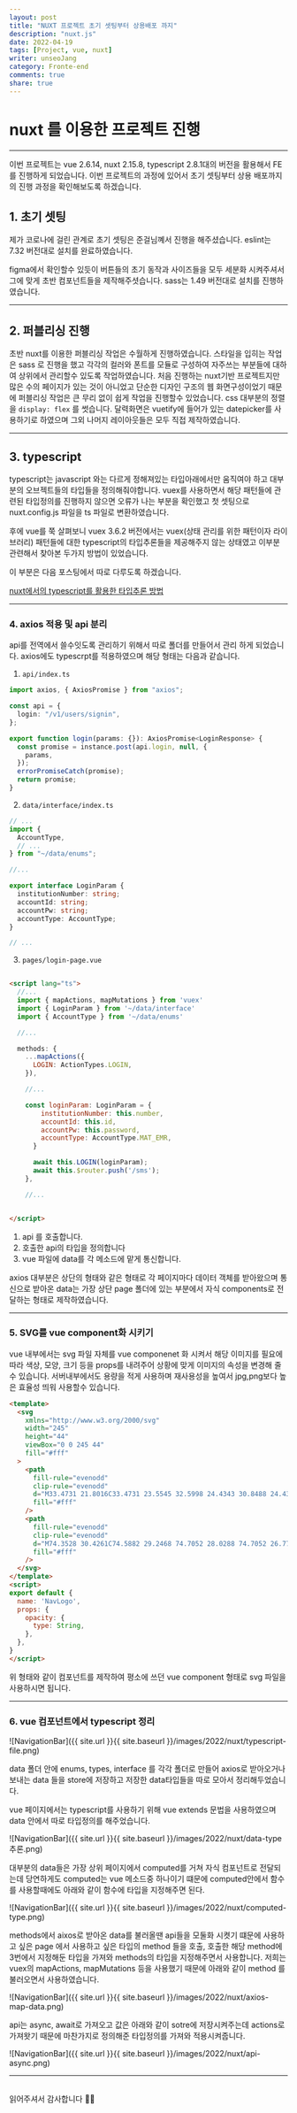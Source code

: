 ```yaml
---
layout: post
title: "NUXT 프로젝트 초기 셋팅부터 상용배포 까지"
description: "nuxt.js"
date: 2022-04-19
tags: [Project, vue, nuxt]
writer: unseoJang
category: Fronte-end
comments: true
share: true
---
```


# nuxt 를 이용한 프로젝트 진행
---

이번 프로젝트는 vue 2.6.14, nuxt 2.15.8, typescript 2.8.1대의 버전을 활용해서 FE 를 진행하게 되었습니다.
이번 프로젝트의 과정에 있어서 초기 셋팅부터 상용 배포까지의 진행 과정을 확인해보도록 하겠습니다.

## 1. 초기 셋팅

제가 코로나에 걸린 관계로 초기 셋팅은 준걸님꼐서 진행을 해주셨습니다.
eslint는 7.32 버전대로 설치를 완료하였습니다.

figma에서 확인할수 있듯이 버튼들의 초기 동작과 사이즈들을 모두 세분화 시켜주셔서 그에 맞게 초반 컴포넌트들을 제작해주셧습니다.
sass는 1.49 버전대로 설치를 진행하였습니다.

---

## 2. 퍼블리싱 진행

초반 nuxt를 이용한 퍼블리싱 작업은 수월하게 진행하였습니다.
스타일을 입히는 작업은 sass 로 진행을 했고 각각의 컬러와 폰트를 모듈로 구성하여 자주쓰는 부분들에 대하여 상위에서 관리할수 있도록 작업하였습니다.
처음 진행하는 nuxt기반 프로젝트지만 많은 수의 페이지가 있는 것이 아니었고 단순한 디자인 구조의 웹 화면구성이었기 때문에 퍼블리싱 작업은 큰 무리 없이 쉽게 작업을 진행할수 있었습니다.
css 대부분의 정렬을 `display: flex` 를 썻습니다.
달력화면은 vuetify에 들어가 있는 datepicker를 사용하기로 하였으며 그외 나머지 레이아웃들은 모두 직접 제작하였습니다.


---

## 3. typescript

typescript는 javascript 와는 다르게 정해져있는 타입아래에서만 움직여야 하고 대부분의 오브젝트들의 타입들을 정의해줘야합니다.
vuex를 사용하면서 해당 패턴들에 관련된 타입정의를 진행하지 않으면 오류가 나는 부분을 확인했고 첫 셋팅으로 nuxt.config.js 파일을 ts 파일로 변환하였습니다.

후에 vue를 쭉 살펴보니 vuex 3.6.2 버전에서는 vuex(상태 관리를 위한 패턴이자 라이브러리) 패턴들에 대한 typescript의 타입추론들을 제공해주지 않는 상태였고 이부분 관련해서 찾아본 두가지 방법이 있었습니다.

이 부분은 다음 포스팅에서 따로 다루도록 하겠습니다.


[nuxt에서의 typescript를 활용한 타입추론 방법](https://docfriends.github.io/DevStrory/2022-04-20/typescript-notwroking/)

---

### 4. axios 적용 및 api 분리

api를 전역에서 쓸수잇도록 관리하기 위해서 따로 폴더를 만들어서 관리 하게 되었습니다.
axios에도 typescrpt를 적용하였으며 해당 형태는 다음과 같습니다.

1. `api/index.ts`

```ts
import axios, { AxiosPromise } from "axios";

const api = {
  login: "/v1/users/signin",
};

export function login(params: {}): AxiosPromise<LoginResponse> {
  const promise = instance.post(api.login, null, {
    params,
  });
  errorPromiseCatch(promise);
  return promise;
}
```

2. `data/interface/index.ts`

```ts
// ...
import {
  AccountType,
  // ...
} from "~/data/enums";

//...

export interface LoginParam {
  institutionNumber: string;
  accountId: string;
  accountPw: string;
  accountType: AccountType;
}

// ...
```
3. `pages/login-page.vue`

```html

<script lang="ts">
  //...
  import { mapActions, mapMutations } from 'vuex'
  import { LoginParam } from '~/data/interface'
  import { AccountType } from '~/data/enums'

  //...

  methods: {
    ...mapActions({
      LOGIN: ActionTypes.LOGIN,
    }),

    //...

    const loginParam: LoginParam = {
        institutionNumber: this.number,
        accountId: this.id,
        accountPw: this.password,
        accountType: AccountType.MAT_EMR,
      }

      await this.LOGIN(loginParam);
      await this.$router.push('/sms');
    },

    //...


</script>
```
1. api 를 호출합니다.
2. 호출한 api의 타입을 정의합니다
3. vue 파일에 data를 각 메소드에 맡게 통신합니다.

axios 대부분은 상단의 형태와 같은 형태로 각 페이지마다 데이터 객체를 받아왔으며 통신으로 받아온 data는 가장 상단 page 폴더에 있는 부분에서 자식 components로 전달하는 형태로 제작하였습니다.

---------

### 5. SVG를 vue component화 시키기

vue 내부에서는  svg 파일 자체를 vue componenet 화 시켜서 해당 이미지를 필요에 따라 색상, 모양, 크기 등을 props를 내려주어 상황에 맞게 이미지의 속성을 변경해 줄 수 있습니다.
서버내부에서도 용량을 적게 사용하며 재사용성을 높여서 jpg,png보다 높은 효율성 띄워 사용할수 있습니다.

```html
<template>
  <svg
    xmlns="http://www.w3.org/2000/svg"
    width="245"
    height="44"
    viewBox="0 0 245 44"
    fill="#fff"
  >
    <path
      fill-rule="evenodd"
      clip-rule="evenodd"
      d="M33.4731 21.8016C33.4731 23.5545 32.5998 24.4343 30.8488 24.4343H24.3686V33.5671H21.5068C19.7594 33.5671 18.8824 32.6895 18.8824 30.9351V24.4576L18.8817 24.4583H9.77727V21.5873C9.77727 19.8336 10.6506 18.9546 12.4016 18.9546H18.8817V9.82105H21.7436C23.4917 9.82105 24.3679 10.6993 24.3679 12.4538V18.9313L24.3686 18.9305H33.4731V21.8016ZM21.6251 0H0V21.695C0 33.6763 9.68133 43.3885 21.6251 43.3885C33.5682 43.3885 43.2503 33.6763 43.2503 21.695C43.2503 9.71228 33.5682 0 21.6251 0V0Z"
      fill="#fff"
    />
    <path
      fill-rule="evenodd"
      clip-rule="evenodd"
      d="M74.3528 30.4261C74.5882 29.2468 74.7052 28.0288 74.7052 26.7701C74.7052 25.5127 74.5882 24.3035 74.3528 23.1439C74.1182 21.9843 73.7156 20.9624 73.1475 20.0775C72.5793 19.1934 71.8448 18.4762 70.9438 17.9251C70.0415 17.3748 68.9059 17.0993 67.5349 17.0993C66.1624 17.0993 65.0072 17.3748 64.067 17.9251C63.1261 18.4762 62.3712 19.2029 61.8038 20.1074C61.2349 21.0119 60.8237 22.044 60.5694 23.2022C60.3136 24.3626 60.1872 25.5718 60.1872 26.8291C60.1872 28.0084 60.3238 29.1877 60.5984 30.3671C60.8724 31.5464 61.3134 32.5989 61.9215 33.5216C62.5282 34.4459 63.2925 35.1937 64.2138 35.7629C65.1336 36.3329 66.2416 36.6179 67.5349 36.6179C68.9059 36.6179 70.0524 36.3431 70.9729 35.7921C71.8935 35.2418 72.628 34.5049 73.1773 33.5807C73.7258 32.6579 74.1182 31.6054 74.3528 30.4261ZM78.8403 0C81.004 0 82.7586 1.75951 82.7586 3.93083V25.8037C82.7586 34.0218 78.3121 38.6603 75.9849 40.2478C73.6396 41.8477 70.6317 42.8681 66.4889 42.8681C63.789 42.8681 61.2061 42.4257 59.482 41.5416C57.7571 40.6567 56.3375 39.4584 55.2207 37.9438C54.104 36.4314 53.2612 34.6923 52.6931 32.7258C52.1249 30.7608 51.8408 28.7163 51.8408 26.5938C51.8408 24.55 52.1249 22.5748 52.6931 20.6673C53.2612 18.7613 54.104 17.0805 55.2207 15.6256C56.3375 14.1723 57.7383 13.0017 59.4239 12.1168C61.108 11.2327 63.0675 10.7903 65.3017 10.7903C67.1028 10.7903 68.8175 11.1737 70.4442 11.9404C72.0695 12.7065 73.3541 13.837 74.2942 15.3312H74.4119V0H78.8403ZM108.444 30.4562C108.679 29.2973 108.796 28.1078 108.796 26.8883C108.796 25.6711 108.679 24.4714 108.444 23.2913C108.209 22.1128 107.807 21.0712 107.239 20.1667C106.67 19.2628 105.907 18.526 104.947 17.9552C103.986 17.386 102.801 17.1003 101.391 17.1003C99.9804 17.1003 98.8048 17.386 97.8639 17.9552C96.9238 18.526 96.1682 19.2628 95.6007 20.1667C95.0326 21.0712 94.6315 22.1128 94.3961 23.2913C94.1607 24.4714 94.0437 25.6711 94.0437 26.8883C94.0437 28.1078 94.1607 29.2973 94.3961 30.4562C94.6315 31.6158 95.0326 32.6581 95.6007 33.5816C96.1682 34.5051 96.9238 35.242 97.8639 35.7923C98.8048 36.3433 99.9804 36.6181 101.391 36.6181C102.801 36.6181 103.986 36.3433 104.947 35.7923C105.907 35.242 106.67 34.5051 107.239 33.5816C107.807 32.6581 108.209 31.6158 108.444 30.4562ZM112.852 15.1841C114.224 16.5799 115.282 18.2701 116.026 20.2549C116.77 22.241 117.143 24.4517 117.143 26.8884C117.143 29.3264 116.77 31.5277 116.026 33.4927C115.282 35.4592 114.224 37.1393 112.852 38.5343C111.48 39.9309 109.825 41.0016 107.885 41.748C105.946 42.4943 103.78 42.8682 101.391 42.8682C99.0004 42.8682 96.8447 42.4943 94.9252 41.748C93.0049 41.0016 91.3585 39.9309 89.9882 38.5343C88.6158 37.1393 87.5579 35.4592 86.8139 33.4927C86.0692 31.5277 85.6972 29.3264 85.6972 26.8884C85.6972 24.4517 86.0692 22.241 86.8139 20.2549C87.5579 18.2701 88.6158 16.5799 89.9882 15.1841C91.3585 13.789 93.0049 12.7073 94.9252 11.9406C96.8447 11.1738 99.0004 10.7911 101.391 10.7911C103.78 10.7911 105.946 11.1738 107.885 11.9406C109.825 12.7073 111.48 13.789 112.852 15.1841ZM140.131 32.69C140.684 31.3248 141.999 30.4261 143.467 30.4261H148.778C148.229 34.4757 146.661 37.5611 144.075 39.6836C141.489 41.8068 138.178 42.868 134.142 42.868C131.869 42.868 129.782 42.4846 127.883 41.7179C125.98 40.9518 124.365 39.8811 123.033 38.5042C121.7 37.1289 120.661 35.4882 119.917 33.5807C119.173 31.6747 118.801 29.5813 118.801 27.3007C118.801 24.9428 119.143 22.751 119.829 20.7262C120.514 18.7021 121.524 16.9528 122.856 15.4783C124.188 14.0045 125.815 12.8544 127.734 12.0285C129.655 11.2035 131.85 10.7902 134.318 10.7902C136.12 10.7902 137.854 11.0263 139.52 11.4979C141.185 11.9695 142.674 12.6874 143.987 13.6503C145.3 14.6139 146.368 15.8129 147.191 17.2473C148.014 18.6825 148.484 20.3829 148.601 22.348H140.431C139.882 18.8494 137.824 17.0993 134.26 17.0993C132.926 17.0993 131.81 17.4047 130.909 18.0133C130.007 18.6241 129.272 19.4091 128.704 20.3727C128.136 21.3363 127.734 22.3975 127.5 23.5565C127.264 24.7168 127.147 25.8663 127.147 27.0062C127.147 28.1068 127.264 29.2278 127.5 30.3671C127.734 31.5078 128.117 32.5391 128.645 33.4633C129.175 34.3876 129.889 35.1434 130.792 35.7331C131.693 36.3227 132.79 36.6179 134.083 36.6179C136.082 36.6179 137.619 36.0574 138.697 34.9371C139.301 34.3088 139.78 33.5595 140.131 32.69ZM162.56 17.2186H162.03V32.3136C162.03 33.7291 162.267 34.673 162.736 35.1439C163.207 35.6162 164.147 35.8516 165.557 35.8516C166.028 35.8516 166.478 35.8327 166.909 35.7926C167.341 35.7547 167.752 35.6949 168.144 35.6162V42.1024C167.439 42.2205 166.654 42.2985 165.793 42.3379C164.932 42.3772 164.088 42.3969 163.266 42.3969C161.972 42.3969 160.747 42.3087 159.591 42.1316C158.435 41.9552 157.417 41.6112 156.535 41.1002C155.653 40.5893 154.957 39.8619 154.448 38.918C153.939 37.9748 153.684 36.7365 153.684 35.2036V2.4771H162.03V11.6165H168.144C168.144 14.7106 165.644 17.2186 162.56 17.2186ZM189.233 30.3087V27.1833C188.881 27.4989 188.44 27.7431 187.912 27.9202C187.381 28.0973 186.814 28.2446 186.207 28.3626C185.598 28.4807 184.962 28.5791 184.297 28.6571C183.629 28.7366 182.963 28.835 182.298 28.9523C181.671 29.0704 181.053 29.2278 180.446 29.4239C179.838 29.6214 179.309 29.8867 178.86 30.2205C178.409 30.5544 178.046 30.9771 177.772 31.4881C177.497 31.999 177.36 32.6477 177.36 33.4342C177.36 34.1813 177.497 34.8103 177.772 35.3205C178.046 35.8322 178.418 36.2345 178.889 36.5297C179.358 36.8242 179.907 37.0304 180.534 37.1485C181.161 37.2666 181.807 37.3256 182.474 37.3256C184.12 37.3256 185.393 37.0508 186.295 36.5005C187.195 35.9502 187.861 35.2913 188.293 34.5246C188.724 33.7578 188.989 32.9823 189.087 32.1951C189.184 31.4101 189.233 30.7803 189.233 30.3087ZM197.58 35.3207C197.58 36.6976 197.658 38.0139 197.815 39.272C197.971 40.53 198.245 41.4739 198.638 42.1022H191.588C190.732 42.1022 189.962 41.5154 189.795 40.6721C189.793 40.667 189.793 40.6627 189.792 40.6576C189.694 40.1663 189.625 39.6648 189.586 39.1539C188.253 40.53 186.686 41.4929 184.884 42.0432C183.081 42.5935 181.239 42.8682 179.358 42.8682C177.908 42.8682 176.557 42.6919 175.302 42.3376C174.048 41.9841 172.952 41.4338 172.011 40.6867C171.071 39.9403 170.336 38.9972 169.807 37.8565C169.278 36.7165 169.013 35.3608 169.013 33.7879C169.013 32.0583 169.316 30.6333 169.925 29.513C170.532 28.3928 171.316 27.4992 172.275 26.83C173.235 26.1617 174.333 25.6609 175.567 25.3264C176.802 24.9925 178.046 24.7272 179.3 24.5304C180.554 24.3336 181.787 24.1762 183.003 24.0581C184.217 23.9401 185.295 23.7637 186.235 23.5275C187.176 23.2921 187.92 22.9481 188.469 22.4961C189.017 22.0442 189.272 21.3853 189.233 20.5202C189.233 19.6171 189.086 18.8991 188.793 18.3685C188.498 17.8372 188.106 17.4246 187.617 17.1294C187.127 16.835 186.559 16.6389 185.912 16.5398C185.266 16.4428 184.569 16.3925 183.825 16.3925C182.18 16.3925 180.887 16.7468 179.946 17.4538C179.006 18.1615 178.456 19.3408 178.3 20.9917H169.954C170.072 19.0267 170.562 17.3955 171.423 16.0981C172.285 14.8007 173.383 13.7591 174.716 12.9727C176.047 12.1869 177.546 11.6264 179.212 11.2926C180.877 10.9588 182.552 10.7911 184.237 10.7911C185.766 10.7911 187.312 10.8997 188.881 11.1155C190.447 11.332 191.879 11.7547 193.172 12.383C194.464 13.0127 195.522 13.8867 196.345 15.0069C197.169 16.1272 197.58 17.6119 197.58 19.4589V35.3207ZM206.386 0C208.551 0 210.305 1.76024 210.305 3.93083V42.1013H201.958V0H206.386ZM232.748 23.5784L245 42.1021H238.304C236.184 42.1021 234.215 40.9971 233.103 39.1844L226.544 28.4808L223.312 31.6063V42.1021H214.965V0H219.393C221.557 0 223.312 1.76024 223.312 3.93083V22.5842L231.224 14.3355C232.891 12.5986 235.191 11.6161 237.595 11.6161H243.708L232.896 22.1841C232.52 22.5529 232.457 23.1382 232.748 23.5784Z"
      fill="#fff"
    />
  </svg>
</template>
<script>
export default {
  name: 'NavLogo',
  props: {
    opacity: {
      type: String,
    },
  },
}
</script>

```
위 형태와 같이 컴포넌트를 제작하여 평소에 쓰던 vue component 형태로 svg 파일을 사용하시면 됩니다.

-----

### 6. vue 컴포넌트에서 typescript 정리

![NavigationBar]({{ site.url }}{{ site.baseurl }}/images/2022/nuxt/typescript-file.png)


data 폴더 안에 enums, types, interface 를 각각 폴더로 만들어 axios로 받아오거나 보내는 data 들을 store에 저장하고 저장한 data타입들을 따로 모아서 정리해두었습니다.

vue 페이지에서는 typescript를 사용하기 위해 vue extends 문법을 사용하였으며 data 안에서 따로 타입정의를 해주었습니다.

![NavigationBar]({{ site.url }}{{ site.baseurl }}/images/2022/nuxt/data-type추론.png)

대부분의 data들은 가장 상위 페이지에서 computed를 거쳐 자식 컴포넌트로 전달되는데 당연하게도 computed는 vue 메소드중 하나이기 떄문에 computed안에서 함수를 사용할때에도 아래와 같이 함수에 타입을 지정해주면 된다.

![NavigationBar]({{ site.url }}{{ site.baseurl }}/images/2022/nuxt/computed-type.png)

methods에서 aixos로 받아온 data를 불러올땐 api들을 모둘화 시켯기 떄문에 사용하고 싶은 page 에서 사용하고 싶은 타입의 method 들을 호출, 호출한 해당 method에 3번에서 지정해둔 타입을 가져와 methods의 타입을 지정해주면서 사용합니다. 저희는 vuex의 mapActions, mapMutations 등을 사용했기 때문에 아래와 같이 method 를 불러오면서 사용하였습니다.

![NavigationBar]({{ site.url }}{{ site.baseurl }}/images/2022/nuxt/axios-map-data.png)

api는 async, await로 가져오고 값은 아래와 같이 sotre에 저장시켜주는데 actions로 가져왓기 때문에 마찬가지로 정의해준 타입정의를 가져와 
적용시켜줍니다.

![NavigationBar]({{ site.url }}{{ site.baseurl }}/images/2022/nuxt/api-async.png)


---




<br/>
읽어주셔서 감사합니다 🙇‍♀️
